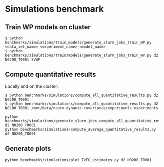 # Simulations benchmark

## Train WP models on cluster

```shell
$ python benchmarks/simulations/train_models/generate_slurm_jobs_train_WP.py <data_set_name> <experiment_name> <model_name>
$ python benchmarks/simulations/train/models/generate_slurm_jobs_train_WP.py d2 N0200_T0001 SVWP
```

## Compute quantitative results

Locally and on the cluster:

```shell
$ python benchmarks/simulations/compute_all_quantitative_results.py d2 N0200_T0001
$ python benchmarks/simulations/compute_all_quantitative_results.py d2 N0200_T0001 /mnt/Data/neuro-dynamic-covariance/experiments experiments
```

```shell
python benchmarks/simulations/generate_slurm_jobs_compute_all_quantitative_results.py d2 N0200_T0001
python benchmarks/simulations/compute_average_quantitative_results.py d2 N0200_T0001
```

## Generate plots

```shell
python benchmarks/simulations/plot_TVFC_estimates.py d2 N0200_T0001
```
